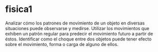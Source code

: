 # fisica1
Analizar cómo los patrones de movimiento de un objeto en diversas situaciones puede observarse y medirse. Utilizar los movimientos que exhiben un patrón regular para predecir el movimiento futuro a partir de éstos.  Identificar como el choque entre dos objetos puede tener efecto sobre el movimiento, forma o carga de alguno de ellos.
